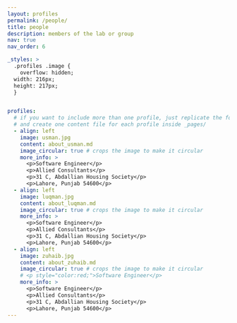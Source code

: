 ```yaml
---
layout: profiles
permalink: /people/
title: people
description: members of the lab or group
nav: true
nav_order: 6

_styles: >
  .profiles .image {
    overflow: hidden;
  width: 216px;
  height: 217px;
  }


profiles:
  # if you want to include more than one profile, just replicate the following block
  # and create one content file for each profile inside _pages/
  - align: left
    image: usman.jpg
    content: about_usman.md
    image_circular: true # crops the image to make it circular
    more_info: >
      <p>Software Engineer</p>
      <p>Allied Consultants</p>
      <p>31 C, Abdallian Housing Society</p>
      <p>Lahore, Punjab 54600</p>
  - align: left
    image: luqman.jpg
    content: about_luqman.md
    image_circular: true # crops the image to make it circular
    more_info: >
      <p>Software Engineer</p>
      <p>Allied Consultants</p>
      <p>31 C, Abdallian Housing Society</p>
      <p>Lahore, Punjab 54600</p>
  - align: left
    image: zuhaib.jpg
    content: about_zuhaib.md
    image_circular: true # crops the image to make it circular
    # <p style="color:red;">Software Engineer</p>
    more_info: >
      <p>Software Engineer</p>
      <p>Allied Consultants</p>
      <p>31 C, Abdallian Housing Society</p>
      <p>Lahore, Punjab 54600</p>
---
```

